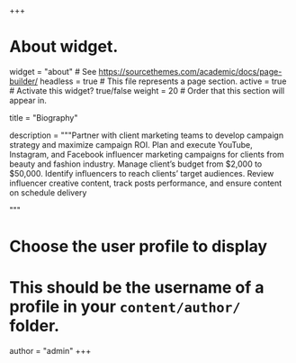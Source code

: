 +++
# About widget.
widget = "about"  # See https://sourcethemes.com/academic/docs/page-builder/
headless = true  # This file represents a page section.
active = true  # Activate this widget? true/false
weight = 20  # Order that this section will appear in.

title = "Biography"

description = """Partner with client marketing teams to develop campaign strategy and maximize campaign ROI. Plan and execute YouTube, Instagram, and Facebook influencer marketing campaigns for clients from beauty and fashion industry. Manage client’s budget from $2,000 to $50,000. Identify influencers to reach clients’ target audiences. Review influencer creative content, track posts performance, and ensure content on schedule delivery
  
  """
# Choose the user profile to display
# This should be the username of a profile in your `content/author/` folder.
author = "admin"
+++
